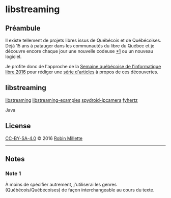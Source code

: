 # libstreaming

## Préambule
Il existe tellement de projets libres issus de Québécois et de Québécoises.
Déjà 15 ans à patauger dans les communautés du libre du Québec et
je découvre encore chaque jour une nouvelle codeuse [*1][] ou un nouveau logiciel.

Je profite donc de l'approche de la
[Semaine québécoise de l'informatique libre 2016][SQIL] pour rédiger
une [série d'articles](.) à propos de ces découvertes.

## libstreaming
[libstreaming][]
[libstreaming-examples][]
[spydroid-ipcamera][]
[fyhertz][]

Java

## License
[CC-BY-SA-4.0][] © 2016 [Robin Millette][]

------

## Notes
### Note 1
À moins de spécifier autrement, j'utiliserai les genres (Québécois/Québécoises)
de façon interchangeable au cours du texte.

[*1]: #note-1
[SQIL]: <http://2016.sqil.info/>
[CC-BY-SA-4.0]: /cc-by-sa
[Robin Millette]: <http://robin.millette.info/>
[libstreaming]: <https://github.com/fyhertz/libstreaming>
[libstreaming-examples]: <https://github.com/fyhertz/libstreaming-examples>
[spydroid-ipcamera]: <https://github.com/fyhertz/spydroid-ipcamera>
[fyhertz]: <https://github.com/fyhertz>
